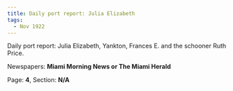 ```yaml
---  
title: Daily port report: Julia Elizabeth  
tags:  
  - Nov 1922  
---  
```

  
Daily port report: Julia Elizabeth, Yankton, Frances E. and the schooner Ruth Price.  
  
Newspapers: **Miami Morning News or The Miami Herald**  
  
Page: **4**, Section: **N/A** 
